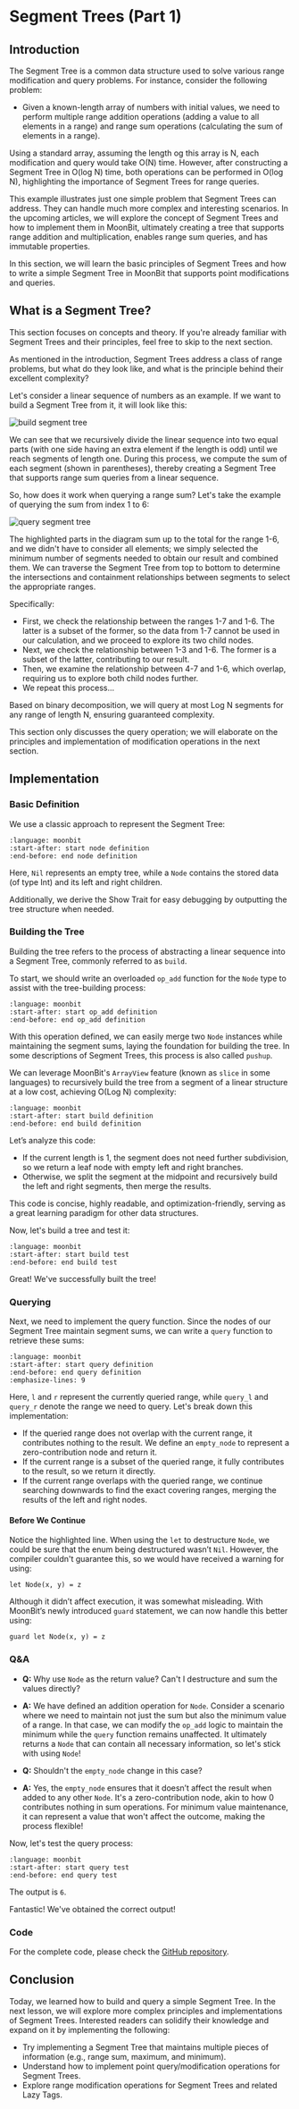 # Segment Trees (Part 1)

## Introduction

The Segment Tree is a common data structure used to solve various range modification and query problems. For instance, consider the following problem:

- Given a known-length array of numbers with initial values, we need to perform multiple range addition operations (adding a value to all elements in a range) and range sum operations (calculating the sum of elements in a range).

Using a standard array, assuming the length og this array is N, each modification and query would take O(N) time. However, after constructing a Segment Tree in O(log N) time, both operations can be performed in O(log N), highlighting the importance of Segment Trees for range queries.

This example illustrates just one simple problem that Segment Trees can address. They can handle much more complex and interesting scenarios. In the upcoming articles, we will explore the concept of Segment Trees and how to implement them in MoonBit, ultimately creating a tree that supports range addition and multiplication, enables range sum queries, and has immutable properties.

In this section, we will learn the basic principles of Segment Trees and how to write a simple Segment Tree in MoonBit that supports point modifications and queries.

## What is a Segment Tree?

This section focuses on concepts and theory. If you're already familiar with Segment Trees and their principles, feel free to skip to the next section.

As mentioned in the introduction, Segment Trees address a class of range problems, but what do they look like, and what is the principle behind their excellent complexity?

Let's consider a linear sequence of numbers as an example. If we want to build a Segment Tree from it, it will look like this:

![build segment tree](/imgs/segment-tree-build.png)

We can see that we recursively divide the linear sequence into two equal parts (with one side having an extra element if the length is odd) until we reach segments of length one. During this process, we compute the sum of each segment (shown in parentheses), thereby creating a Segment Tree that supports range sum queries from a linear sequence.

So, how does it work when querying a range sum? Let's take the example of querying the sum from index 1 to 6:

![query segment tree](/imgs/segment-tree-query.png)

The highlighted parts in the diagram sum up to the total for the range 1-6, and we didn't have to consider all elements; we simply selected the minimum number of segments needed to obtain our result and combined them. We can traverse the Segment Tree from top to bottom to determine the intersections and containment relationships between segments to select the appropriate ranges.

Specifically:

- First, we check the relationship between the ranges 1-7 and 1-6. The latter is a subset of the former, so the data from 1-7 cannot be used in our calculation, and we proceed to explore its two child nodes.
- Next, we check the relationship between 1-3 and 1-6. The former is a subset of the latter, contributing to our result.
- Then, we examine the relationship between 4-7 and 1-6, which overlap, requiring us to explore both child nodes further.
- We repeat this process...

Based on binary decomposition, we will query at most Log N segments for any range of length N, ensuring guaranteed complexity.

This section only discusses the query operation; we will elaborate on the principles and implementation of modification operations in the next section.

## Implementation

### Basic Definition

We use a classic approach to represent the Segment Tree:

```{literalinclude} /sources/segment-tree/src/part1/top.mbt
:language: moonbit
:start-after: start node definition
:end-before: end node definition
```

Here, `Nil` represents an empty tree, while a `Node` contains the stored data (of type Int) and its left and right children.

Additionally, we derive the Show Trait for easy debugging by outputting the tree structure when needed.

### Building the Tree

Building the tree refers to the process of abstracting a linear sequence into a Segment Tree, commonly referred to as `build`.

To start, we should write an overloaded `op_add` function for the `Node` type to assist with the tree-building process:

```{literalinclude} /sources/segment-tree/src/part1/top.mbt
:language: moonbit
:start-after: start op_add definition
:end-before: end op_add definition
```

With this operation defined, we can easily merge two `Node` instances while maintaining the segment sums, laying the foundation for building the tree. In some descriptions of Segment Trees, this process is also called `pushup`.

We can leverage MoonBit's `ArrayView` feature (known as `slice` in some languages) to recursively build the tree from a segment of a linear structure at a low cost, achieving O(Log N) complexity:

```{literalinclude} /sources/segment-tree/src/part1/top.mbt
:language: moonbit
:start-after: start build definition
:end-before: end build definition
```

Let’s analyze this code:

- If the current length is 1, the segment does not need further subdivision, so we return a leaf node with empty left and right branches.
- Otherwise, we split the segment at the midpoint and recursively build the left and right segments, then merge the results.

This code is concise, highly readable, and optimization-friendly, serving as a great learning paradigm for other data structures.

Now, let's build a tree and test it:

```{literalinclude} /sources/segment-tree/src/part1/top.mbt
:language: moonbit
:start-after: start build test
:end-before: end build test
```

Great! We've successfully built the tree!

### Querying

Next, we need to implement the query function. Since the nodes of our Segment Tree maintain segment sums, we can write a `query` function to retrieve these sums:

```{literalinclude} /sources/segment-tree/src/part1/top.mbt
:language: moonbit
:start-after: start query definition
:end-before: end query definition
:emphasize-lines: 9
```

Here, `l` and `r` represent the currently queried range, while `query_l` and `query_r` denote the range we need to query. Let's break down this implementation:

- If the queried range does not overlap with the current range, it contributes nothing to the result. We define an `empty_node` to represent a zero-contribution node and return it.
- If the current range is a subset of the queried range, it fully contributes to the result, so we return it directly.
- If the current range overlaps with the queried range, we continue searching downwards to find the exact covering ranges, merging the results of the left and right nodes.

#### Before We Continue

Notice the highlighted line. When using the `let` to destructure `Node`, we could be sure that the enum being destructured wasn’t `Nil`. However, the compiler couldn't guarantee this, so we would have received a warning for using:

```moonbit
let Node(x, y) = z
```

Although it didn’t affect execution, it was somewhat misleading. With MoonBit’s newly introduced `guard` statement, we can now handle this better using:

```moonbit
guard let Node(x, y) = z
```

### Q&A

- **Q:** Why use `Node` as the return value? Can't I destructure and sum the values directly?
- **A:** We have defined an addition operation for `Node`. Consider a scenario where we need to maintain not just the sum but also the minimum value of a range. In that case, we can modify the `op_add` logic to maintain the minimum while the `query` function remains unaffected. It ultimately returns a `Node` that can contain all necessary information, so let's stick with using `Node`!

- **Q:** Shouldn't the `empty_node` change in this case?
- **A:** Yes, the `empty_node` ensures that it doesn’t affect the result when added to any other `Node`. It's a zero-contribution node, akin to how 0 contributes nothing in sum operations. For minimum value maintenance, it can represent a value that won't affect the outcome, making the process flexible!

Now, let's test the query process:

```{literalinclude} /sources/segment-tree/src/part1/top.mbt
:language: moonbit
:start-after: start query test
:end-before: end query test
```

The output is `6`.

Fantastic! We've obtained the correct output!

### Code

For the complete code, please check the [GitHub repository](https://github.com/moonbitlang/moonbit-docs/tree/main/next/sources/segment-tree/src/part1/top.mbt).

## Conclusion

Today, we learned how to build and query a simple Segment Tree. In the next lesson, we will explore more complex principles and implementations of Segment Trees. Interested readers can solidify their knowledge and expand on it by implementing the following:

- Try implementing a Segment Tree that maintains multiple pieces of information (e.g., range sum, maximum, and minimum).
- Understand how to implement point query/modification operations for Segment Trees.
- Explore range modification operations for Segment Trees and related Lazy Tags.
